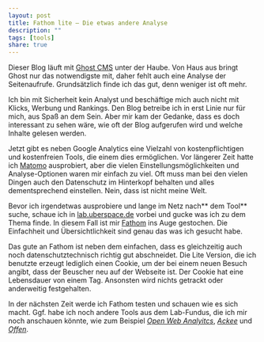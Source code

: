 ```yaml
---
layout: post
title: Fathom lite – Die etwas andere Analyse
description: ""
tags: [tools]
share: true
---
```

Dieser Blog läuft mit [Ghost CMS](https://ghost.org) unter der Haube. Von Haus aus bringt Ghost nur das notwendigste mit, daher fehlt auch eine Analyse der Seitenaufrufe. Grundsätzlich finde ich das gut, denn weniger ist oft mehr.​

Ich bin mit Sicherheit kein Analyst und beschäftige mich auch nicht mit Klicks, Werbung und Rankings. Den Blog betreibe ich in erst Linie nur für mich, aus Spaß an dem Sein. Aber mir kam der Gedanke, dass es doch interessant zu sehen wäre, wie oft der Blog aufgerufen wird und welche Inhalte gelesen werden.

​Jetzt gibt es neben Google Analytics eine Vielzahl von kostenpflichtigen und kostenfreien Tools, die einem dies ermöglichen. Vor längerer Zeit hatte ich [Matomo](https://matomo.org/) ausprobiert, aber die vielen Einstellungsmöglichkeiten und Analyse-Optionen waren mir einfach zu viel. Oft muss man bei den vielen Dingen auch den Datenschutz im Hinterkopf behalten und alles dementsprechend einstellen. Nein, dass ist nicht meine Welt.​

Bevor ich irgendetwas ausprobiere und lange im Netz nach** dem Tool** suche, schaue ich in [lab.uberspace.de](https://lab.uberspace.de) vorbei und gucke was ich zu dem Thema finde. In diesem Fall ist mir [Fathom](https://usefathom.com) ins Auge gestochen. Die Einfachheit und Übersichtlichkeit sind genau das was ich gesucht habe.

Das gute an Fathom ist neben dem einfachen, dass es gleichzeitig auch noch datenschutztechnisch richtig gut abschneidet. Die Lite Version, die ich benutzte erzeugt lediglich einen Cookie, um der bei einem neuen Besuch angibt, dass der Beuscher neu auf der Webseite ist. Der Cookie hat eine Lebensdauer von einem Tag. Ansonsten wird nichts getrackt oder anderweitig festgehalten.

​In der nächsten Zeit werde ich Fathom testen und schauen wie es sich macht. Ggf. habe ich noch andere Tools aus dem Lab-Fundus, die ich mir noch anschauen könnte, wie zum Beispiel *[Open Web Analyitcs](http://www.openwebanalytics.com)*, *[Ackee](https://ackee.electerious.com/)* und *[Offen](https://www.offen.dev/)*.